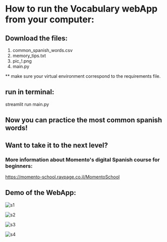 # How to run the Vocabulary webApp from your computer:

## Download the files:
1) common_spanish_words.csv
2) memory_tips.txt
3) pic_!.png
4) main.py

** make sure your virtual environment correspond to the requirements file.

## run in terminal:
streamlit run main.py

## Now you can practice the most common spanish words!


## Want to take it to the next level?
### More information about Momento's digital Spanish course for beginners:
https://momento-school.ravpage.co.il/MomentoSchool

## Demo of the WebApp:

![s1](https://github.com/noalif/Spanish-Vocabulary-WebApp/assets/113893406/a6908f7d-da6c-45bf-bcac-7cef70f91173)


![s2](https://github.com/noalif/Spanish-Vocabulary-WebApp/assets/113893406/28410ffb-29ba-44d0-bc0f-15dc34ab76f1)


![s3](https://github.com/noalif/Spanish-Vocabulary-WebApp/assets/113893406/65e8012e-9560-4f06-a4c9-7b0148e544f2)


![s4](https://github.com/noalif/Spanish-Vocabulary-WebApp/assets/113893406/1778eb75-f7b4-46a9-b313-ac7cbc30c81a)


